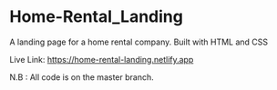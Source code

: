 # Home-Rental_Landing
A landing page for a home rental company. Built with HTML and CSS

Live Link: https://home-rental-landing.netlify.app

N.B : All code is on the master branch.
